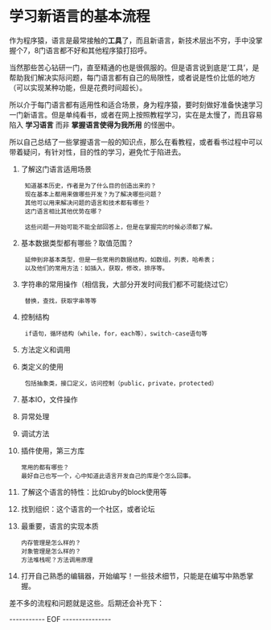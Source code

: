# 学习新语言的基本流程

作为程序猿，语言是最常接触的**工具**了，而且新语言，新技术层出不穷，手中没掌握个7，8门语言都不好和其他程序猿打招呼。

当然那些苦心钻研一门，直至精通的也是很佩服的。但是语言说到底是‘工具’，是帮助我们解决实际问题，每门语言都有自己的局限性，或者说是性价比低的地方（可以实现某种功能，但是花费时间超长）。

所以介于每门语言都有适用性和适合场景，身为程序猿，要时刻做好准备快速学习一门新语言。但是单纯看书，或者在网上按照教程学习，实在是太慢了，而且容易陷入 **学习语言** 而非 **掌握语言使得为我所用** 的怪圈中。

所以自己总结了一些掌握语言一般的知识点，那么在看教程，或者看书过程中可以带着疑问，有针对性，目的性的学习，避免忙于陷进去。

<!--break-->

1. 了解这门语言适用场景

		知道基本历史，作者是为了什么目的创造出来的？  
		现在基本上都用来做哪些开发？为了解决哪些问题？
		其他可以用来解决问题的语言和技术都有哪些？
		这门语言相比其他优势在哪？
		
		这些问题一开始可能不能全部回答上，但是在掌握完的时候必须都了解。
		
2. 基本数据类型都有哪些？取值范围？

		延伸到非基本类型，但是一些常用的数据结构，如数组，列表，哈希表；
		以及他们的常用方法：如插入，获取，修改，排序等。
		
3. 字符串的常用操作（相信我，大部分开发时间我们都不可能绕过它）

		替换，查找，获取字串等等
	
4. 控制结构

		if语句，循环结构（while，for，each等），switch-case语句等
		
5. 方法定义和调用

6. 类定义的使用

		包括抽象类，接口定义，访问控制（public，private，protected）
		
7. 基本IO，文件操作

8. 异常处理

9. 调试方法

10. 插件使用，第三方库

		常用的都有哪些？
		最好自己也写一个，心中知道此语言开发自己的库是个怎么回事。
		
11. 了解这个语言的特性：比如ruby的block使用等
		
12. 找到组织：这个语言的一个社区，或者论坛

13. 最重要，语言的实现本质

		内存管理是怎么样的？
		对象管理是怎么样的？
		方法堆栈呢？方法调用原理
		
14. 打开自己熟悉的编辑器，开始编写！一些技术细节，只能是在编写中熟悉掌握。

差不多的流程和问题就是这些。后期还会补充下：

----------- EOF ---------------